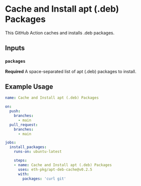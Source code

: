 # Cache and Install apt (.deb) Packages

This GitHub Action caches and installs .deb packages.

## Inputs

### `packages`

**Required** A space-separated list of apt (.deb) packages to install.

## Example Usage

```yaml
name: Cache and Install apt (.deb) Packages

on:
  push:
    branches:
      - main
  pull_request:
    branches:
      - main

jobs:
  install_packages:
    runs-on: ubuntu-latest

    steps:
    - name: Cache and Install apt (.deb) Packages
      uses: eth-pkg/apt-deb-cache@v0.2.5
      with:
        packages: 'curl git'

```
